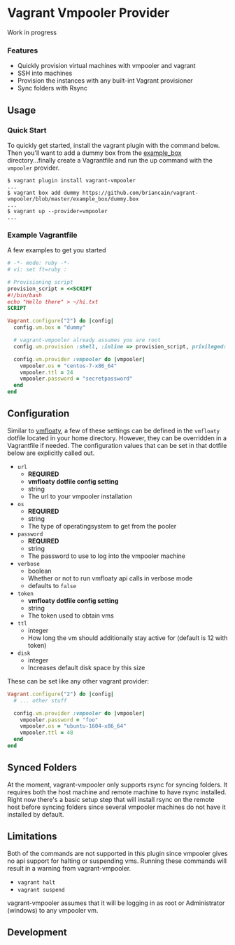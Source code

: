 # Vagrant Vmpooler Provider

Work in progress

### Features

* Quickly provision virtual machines with vmpooler and vagrant
* SSH into machines
* Provision the instances with any built-int Vagrant provisioner
* Sync folders with Rsync

## Usage

### Quick Start

To quickly get started, install the vagrant plugin with the command below. Then you'll want to add a dummy box from the [example_box](example_box) directory...finally create a Vagrantfile and run the up command with the `vmpooler` provider.

```
$ vagrant plugin install vagrant-vmpooler
...
$ vagrant box add dummy https://github.com/briancain/vagrant-vmpooler/blob/master/example_box/dummy.box
...
$ vagrant up --provider=vmpooler
...
```

### Example Vagrantfile

A few examples to get you started

```ruby
# -*- mode: ruby -*-
# vi: set ft=ruby :

# Provisioning script
provision_script = <<SCRIPT
#!/bin/bash
echo "Hello there" > ~/hi.txt
SCRIPT

Vagrant.configure("2") do |config|
  config.vm.box = "dummy"

  # vagrant-vmpooler already assumes you are root
  config.vm.provision :shell, :inline => provision_script, privileged: false

  config.vm.provider :vmpooler do |vmpooler|
    vmpooler.os = "centos-7-x86_64"
    vmpooler.ttl = 24
    vmpooler.password = "secretpassword"
  end
end
```

## Configuration

Similar to [vmfloaty](https://github.com/briancain/vmfloaty#vmfloaty-dotfile), a few of these settings can be defined in the `vmfloaty` dotfile located in your home directory. However, they can be overridden in a Vagrantfile if needed. The configuration values that can be set in that dotfile below are explicitly called out.

* `url`
  + __REQUIRED__
  + __vmfloaty dotfile config setting__
  + string
  + The url to your vmpooler installation
* `os`
  + __REQUIRED__
  + string
  + The type of operatingsystem to get from the pooler
* `password`
  + __REQUIRED__
  + string
  + The password to use to log into the vmpooler machine
* `verbose`
  + boolean
  + Whether or not to run vmfloaty api calls in verbose mode
  + defaults to `false`
* `token`
  + __vmfloaty dotfile config setting__
  + string
  + The token used to obtain vms
* `ttl`
  + integer
  + How long the vm should additionally stay active for (default is 12 with token)
* `disk`
  + integer
  + Increases default disk space by this size

These can be set like any other vagrant provider:

```ruby
Vagrant.configure("2") do |config|
  # ... other stuff

  config.vm.provider :vmpooler do |vmpooler|
    vmpooler.password = "foo"
    vmpooler.os = "ubuntu-1604-x86_64"
    vmpooler.ttl = 48
  end
end
```

## Synced Folders

At the moment, vagrant-vmpooler only supports rsync for syncing folders. It requires both the host machine and remote machine to have rsync installed. Right now there's a basic setup step that will install rsync on the remote host before syncing folders since several vmpooler machines do not have it installed by default.

## Limitations

Both of the commands are not supported in this plugin since vmpooler gives no api support for halting or suspending vms. Running these commands will result in a warning from vagrant-vmpooler.

* `vagrant halt`
* `vagrant suspend`

vagrant-vmpooler assumes that it will be logging in as root or Administrator (windows) to any vmpooler vm.

## Development
